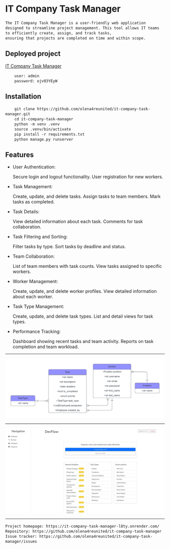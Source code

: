 # IT Company Task Manager

    The IT Company Task Manager is a user-friendly web application
    designed to streamline project management. This tool allows IT teams
    to efficiently create, assign, and track tasks,
    ensuring that projects are completed on time and within scope.

## Deployed project

[IT Company Task Manager](https://it-company-task-manager-l8ty.onrender.com)

```
    user: admin
    password: ojv03YEyW
```

## Installation

```shell
    git clone https://github.com/olena4reunited/it-company-task-manager.git
    cd it-company-task-manager
    python -m venv .venv
    source .venv/bin/activate
    pip install -r requirements.txt
    python manage.py runserver
```

## Features

* User Authentication:


    Secure login and logout functionality.
    User registration for new workers.

* Task Management:


    Create, update, and delete tasks.
    Assign tasks to team members.
    Mark tasks as completed.

* Task Details:


    View detailed information about each task.
    Comments for task collaboration.

* Task Filtering and Sorting:


    Filter tasks by type.
    Sort tasks by deadline and status.

* Team Collaboration:


    List of team members with task counts.
    View tasks assigned to specific workers.

* Worker Management:


    Create, update, and delete worker profiles.
    View detailed information about each worker.

* Task Type Management:


    Create, update, and delete task types.
    List and detail views for task types.

* Performance Tracking:


    Dashboard showing recent tasks and team activity.
    Reports on task completion and team workload.

---

![db-diagram](DBMS.png)

---

![home-page](home-page.jpg)

---

    Project homepage: https://it-company-task-manager-l8ty.onrender.com/
    Repository: https://github.com/olena4reunited/it-company-task-manager
    Issue tracker: https://github.com/olena4reunited/it-company-task-manager/issues
